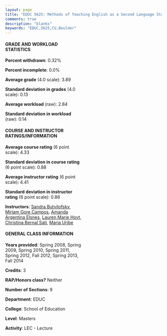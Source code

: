 ```yaml
---
layout: page
title: "EDUC 5625: Methods of Teaching English as a Second Language Statistics"
comments: true
description: "blanks"
keywords: "EDUC,5625,CU,Boulder"
---
```

<head>
<script src="https://ajax.googleapis.com/ajax/libs/jquery/2.1.3/jquery.min.js"></script>
<script src="https://dl.dropboxusercontent.com/s/pc42nxpaw1ea4o9/highcharts.js?dl=0"></script>
<!-- <script src="../assets/js/highcharts.js"></script> -->
<style type="text/css">@font-face {
	font-family: "Bebas Neue";
	src: url(https://www.filehosting.org/file/details/544349/BebasNeue Regular.otf) format("opentype");
	}
	h1.Bebas { 
		font-family: "Bebas Neue", Verdana, Tahoma;
	}
</style>
</head>
<body>
	<div id="container" style="float: right; width: 45%; height: 88%; margin-left: 2.5%; margin-right: 2.5%;"></div>
	<script language="JavaScript">
		$(document).ready(function() {
		var chart = {type: 'column'};
		var title = {text: 'Grade Distribution'};
		var xAxis = {categories: ['A','B','C','D','F'],crosshair: true};
		var yAxis = {min: 0,title: {text: 'Percentage'}};
		var tooltip = {headerFormat: '<center><b><span style="font-size:20px">{point.key}</span></b></center>',
		               pointFormat: '<td style="padding:0"><b>{point.y:.1f}%</b></td>',
		               footerFormat: '</table>',shared: true,useHTML: true};
		var plotOptions = {column: {pointPadding: 0.0,borderWidth: 0}};  
		var credits = {enabled: false};var series= [{name: 'Percent',data: [91.79,7.73,0.48,0.0,0.0,]}];
		var json = {};
		json.chart = chart;
		json.title = title;
		json.tooltip = tooltip;
		json.xAxis = xAxis;
		json.yAxis = yAxis;  
		json.series = series;
		json.plotOptions = plotOptions;  
		json.credits = credits;
		$('#container').highcharts(json);
	});
	</script>
</body>
			   
#### GRADE AND WORKLOAD STATISTICS

**Percent withdrawn**: 0.32%

**Percent incomplete**: 0.0%

**Average grade** (4.0 scale): 3.89

**Standard deviation in grades** (4.0 scale): 0.13

**Average workload** (raw): 2.84

**Standard deviation in workload** (raw): 0.14

#### COURSE AND INSTRUCTOR RATINGS/INFORMATION

**Average course rating** (6 point scale): 4.33

**Standard deviation in course rating** (6 point scale): 0.88

**Average instructor rating** (6 point scale): 4.41

**Standard deviation in instructor rating** (6 point scale): 0.88

**Instructors**: <a href='../../instructors/Sandra_Butvilofsky'>Sandra Butvilofsky</a>, <a href='../../instructors/Miriam_Gore_Campos'>Miriam Gore Campos</a>, <a href='../../instructors/Amanda_Argentina_Elsnes'>Amanda Argentina Elsnes</a>, <a href='../../instructors/Lauren_Marie_Hoyt'>Lauren Marie Hoyt</a>, <a href='../../instructors/Christina_Bernal_Sati'>Christina Bernal Sati</a>, <a href='../../instructors/Maria_Uribe'>Maria Uribe</a>

#### GENERAL CLASS INFORMATION

**Years provided**: Spring 2008, Spring 2009, Spring 2010, Spring 2011, Spring 2012, Fall 2012, Spring 2013, Fall 2014

**Credits**: 3

**RAP/Honors class?** Neither

**Number of Sections**: 9

**Department**: EDUC

**College**: School of Education

**Level**: Masters

**Activity**: LEC - Lecture
